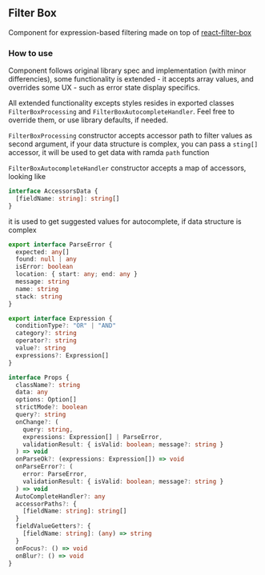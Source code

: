 ## Filter Box

Component for expression-based filtering made on top of [react-filter-box](https://github.com/nhabuiduc/react-filter-box)

### How to use

Component follows original library spec and implementation (with minor differencies),
some functionality is extended - it accepts array values, and overrides some UX -
such as error state display specifics.

All extended functionality excepts styles resides in exported classes `FilterBoxProcessing` and
`FilterBoxAutocompleteHandler`. Feel free to override them, or use library defaults,
if needed.

`FilterBoxProcessing` constructor accepts accessor path to filter values as second argument,
if your data structure is complex, you can pass a `sting[]` accessor, it will be used
to get data with ramda `path` function

`FilterBoxAutocompleteHandler` constructor accepts a map of accessors, looking like

```typescript
interface AccessorsData {
  [fieldName: string]: string[]
}
```

it is used to get suggested values for autocomplete, if data structure is complex

```typescript
export interface ParseError {
  expected: any[]
  found: null | any
  isError: boolean
  location: { start: any; end: any }
  message: string
  name: string
  stack: string
}

export interface Expression {
  conditionType?: "OR" | "AND"
  category?: string
  operator?: string
  value?: string
  expressions?: Expression[]
}

interface Props {
  className?: string
  data: any
  options: Option[]
  strictMode?: boolean
  query?: string
  onChange?: (
    query: string,
    expressions: Expression[] | ParseError,
    validationResult: { isValid: boolean; message?: string }
  ) => void
  onParseOk?: (expressions: Expression[]) => void
  onParseError?: (
    error: ParseError,
    validationResult: { isValid: boolean; message?: string }
  ) => void
  AutoCompleteHandler?: any
  accessorPaths?: {
    [fieldName: string]: string[]
  }
  fieldValueGetters?: {
    [fieldName: string]: (any) => string
  }
  onFocus?: () => void
  onBlur?: () => void
}
```
